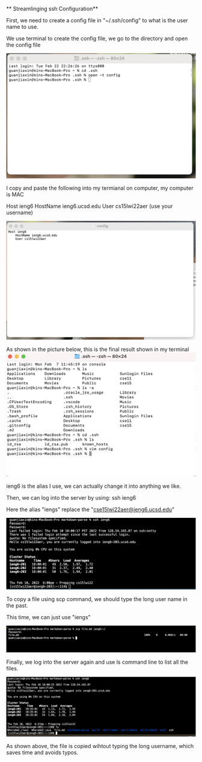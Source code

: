 ** Streamlinging ssh Configuration**

First, we need to create a config file in "~/.ssh/config" to what is the user name to use.

We use terminal to create the config file, we go to the directory and open the config file

![image](pic8.png)


I copy and paste the following into my termianal on computer, my computer is MAC

Host ieng6
    HostName ieng6.ucsd.edu
    User cs15lwi22aer (use your username)

![image](pic9.png)

As shown in the picture below, this is the final result shown in my terminal
 ![image](pic1.png)

ieng6 is the alias I use, we can actually change it into anything we like.

Then, we can log into the server by using: ssh ieng6

Here the alias "iengs" replace the "cse15lwi22aer@ieng6.ucsd.edu"

![image](pic2.png)

To copy a file using scp command, we should type the long user name in the past.

This time, we can just use "iengs"

![image](pic3.png)

Finally, we log into the server again and use ls command line to list all the files.

![image](pic5.png)

As shown above, the file is copied wihtout typing the long username, which saves time and avoids typos.